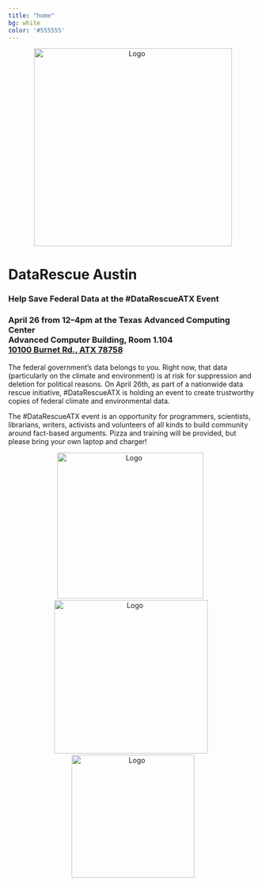 ```yaml
---
title: "home"
bg: white     
color: '#555555'  
---
```


<div class="row" align="center">
  <img src={{site-url}}"/img/logo-white.jpg" alt="Logo" class="img-responsive" style="height:400px;"/>
</div>

# DataRescue Austin

### Help Save Federal Data at the #DataRescueATX Event

### April 26 from 12–4pm at the Texas Advanced Computing Center<br />Advanced Computer Building, Room 1.104<br />[10100 Burnet Rd., ATX 78758](https://www.google.com/maps/dir/''/Texas+Advanced+Computing+Center,+10100+Burnet+Rd,+Austin,+TX+78758/data=!4m5!4m4!1m0!1m2!1m1!1s0x8644cb89ec2a322b:0x86afcc8dc7608457?sa=X&ved=0ahUKEwj97OGx8p_TAhVC5GMKHTpcA8YQiBMIDDAA)

The federal government’s data belongs to you. Right now, that data (particularly on the climate and environment) is at risk for suppression and deletion for political reasons. On April 26th, as part of a nationwide data rescue initiative, #DataRescueATX is holding an event to create trustworthy copies of federal climate and environmental data.

The #DataRescueATX event is an opportunity for programmers, scientists, librarians, writers, activists and volunteers of all kinds to build community around fact-based arguments. Pizza and training will be provided, but please bring your own laptop and charger!

<div class="row" align="center">
<img src={{site-url}}"/img/DataRefuge-logo-large.png" alt="Logo"  style="width:295px;"/>&nbsp;&nbsp;&nbsp;
<img src={{site-url}}"/img/iSchool-logo-large.jpg" alt="Logo"  style="width:310px;"/>&nbsp;&nbsp;
<img src={{site-url}}"/img/EDGI-logo-large.png" alt="Logo" style="width:248px;"/>
</div>

